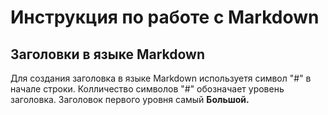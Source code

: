 # Инструкция по работе с Markdown

## Заголовки в языке Markdown
Для создания заголовка в языке Markdown используетя символ "#" в начале строки. Колличество символов "#" обозначает уровень заголовка. Заголовок первого уровня самый **Большой.**

